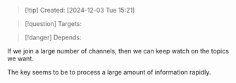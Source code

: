 
>[!tip] Created: [2024-12-03 Tue 15:21]

>[!question] Targets: 

>[!danger] Depends: 

If we join a large number of channels, then we can keep watch on the topics we want.

The key seems to be to process a large amount of information rapidly.